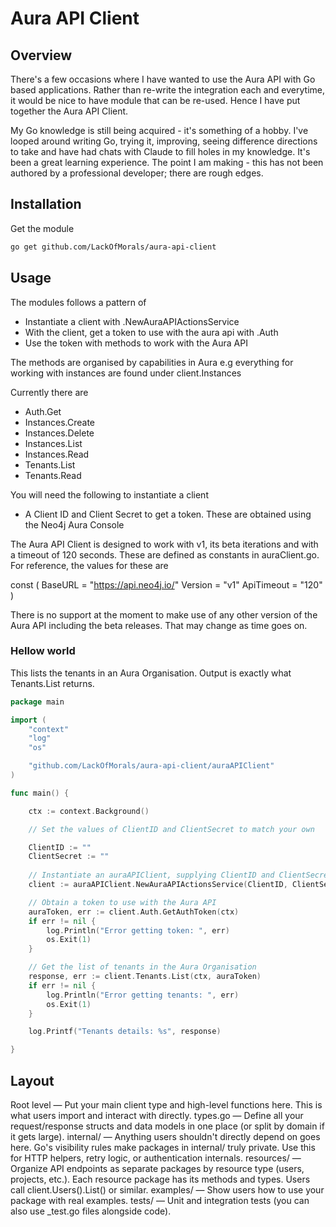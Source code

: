 # Aura API Client

## Overview
There's a few occasions where I have wanted to use the Aura API  with Go based applications.  Rather than re-write the integration each and everytime, it would be nice to have module that can be re-used.  Hence I have put together the Aura API Client. 

My Go knowledge is still being acquired - it's something of a hobby. I've looped around writing Go, trying it, improving, seeing difference directions to take and have had chats with Claude to fill holes in my knowledge.  It's been a great learning experience.   The point I am making - this has not been authored by a professional developer; there are rough edges. 

## Installation

Get the module
```bash
go get github.com/LackOfMorals/aura-api-client
```

## Usage
The modules follows a pattern of 

- Instantiate a client with .NewAuraAPIActionsService
- With the client, get a token to use with the aura api with .Auth
- Use the token with methods to work with the Aura API

The methods are organised by capabilities in Aura e.g everything for working with instances are found under client.Instances

Currently there are

- Auth.Get
- Instances.Create
- Instances.Delete
- Instances.List
- Instances.Read
- Tenants.List
- Tenants.Read

You will need the following to instantiate a client
 - A Client ID and Client Secret to get a token.  These are obtained using the Neo4j Aura Console


The Aura API Client is designed to work with v1, its beta iterations and with a timeout of 120 seconds.  These are defined as constants in auraClient.go.  For reference, the values for these are

const (
	BaseURL    = "https://api.neo4j.io/"
	Version = "v1"
	ApiTimeout = "120"
)

There is no support at the moment to make use of any other version of the Aura API including the beta releases.  That may change as time goes on.   
	
### Hellow world

This lists the tenants in an Aura Organisation. Output is exactly what Tenants.List returns. 

```go
package main

import (
	"context"
	"log"
	"os"

	"github.com/LackOfMorals/aura-api-client/auraAPIClient"
)

func main() {

	ctx := context.Background()

	// Set the values of ClientID and ClientSecret to match your own

	ClientID := ""
	ClientSecret := ""
	
	// Instantiate an auraAPIClient, supplying ClientID and ClientSecret
	client := auraAPIClient.NewAuraAPIActionsService(ClientID, ClientSecret)

	// Obtain a token to use with the Aura API
	auraToken, err := client.Auth.GetAuthToken(ctx)
	if err != nil {
		log.Println("Error getting token: ", err)
		os.Exit(1)
	}

	// Get the list of tenants in the Aura Organisation
	response, err := client.Tenants.List(ctx, auraToken)
	if err != nil {
		log.Println("Error getting tenants: ", err)
		os.Exit(1)
	}

	log.Printf("Tenants details: %s", response)

}
```

## Layout
Root level — Put your main client type and high-level functions here. This is what users import and interact with directly.
types.go — Define all your request/response structs and data models in one place (or split by domain if it gets large).
internal/ — Anything users shouldn't directly depend on goes here. Go's visibility rules make packages in internal/ truly private. Use this for HTTP helpers, retry logic, or authentication internals.
resources/ — Organize API endpoints as separate packages by resource type (users, projects, etc.). Each resource package has its methods and types. Users call client.Users().List() or similar.
examples/ — Show users how to use your package with real examples.
tests/ — Unit and integration tests (you can also use _test.go files alongside code).